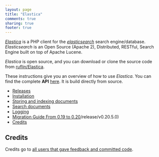 ```yaml
---
layout: page
title: "Elastica"
comments: true
sharing: true
footer: true
---
```


<p>
<em><a href="http://github.com/ruflin/Elastica" title="Elastica">Elastica</a></em> is a PHP client for the <em><a href="http://elasticsearch.org">elasticsearch</a></em> search engine/database. <em>Elasticsearch</em> is an Open Source (Apache 2), Distributed, RESTful, Search Engine built on top of Apache Lucene.
</p>
<p>
<em>Elastica</em> is open source, and you can download or clone the source code from <a href="http://github.com/ruflin/Elastica">ruflin/Elastica</a>.
</p>
<p>
These instructions give you an overview of how to use <em>Elastica</em>. You can find the complete <strong>API</strong> <a href="api/index.html">here</a>. It is build directly from source.
</p>

* [Releases](/releases)
* [Installation](/installation)
* [Storing and indexing documents](/storing-and-indexing-documents)
* [Search documents](/search-documents)
* [Logging](/logging/)
* [Migration Guide From  0.19 to 0.20]()/release/v0.20.5.0)
* <a href="#section-credits">Credits</a></li>


<h2 id="section-credits">Credits</h2>
<p>
Credits go to <a href="https://github.com/ruflin/Elastica/network/members">all users that gave feedback and committed code</a>.
</p>